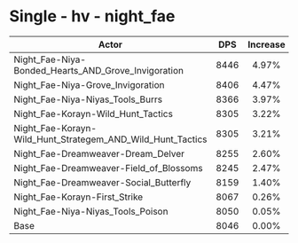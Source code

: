 # Single - hv - night_fae
| Actor | DPS | Increase |
|---|:---:|:---:|
|Night_Fae-Niya-Bonded_Hearts_AND_Grove_Invigoration|8446|4.97%|
|Night_Fae-Niya-Grove_Invigoration|8406|4.47%|
|Night_Fae-Niya-Niyas_Tools_Burrs|8366|3.97%|
|Night_Fae-Korayn-Wild_Hunt_Tactics|8305|3.22%|
|Night_Fae-Korayn-Wild_Hunt_Strategem_AND_Wild_Hunt_Tactics|8305|3.21%|
|Night_Fae-Dreamweaver-Dream_Delver|8255|2.60%|
|Night_Fae-Dreamweaver-Field_of_Blossoms|8245|2.47%|
|Night_Fae-Dreamweaver-Social_Butterfly|8159|1.40%|
|Night_Fae-Korayn-First_Strike|8067|0.26%|
|Night_Fae-Niya-Niyas_Tools_Poison|8050|0.05%|
|Base|8046|0.00%|
